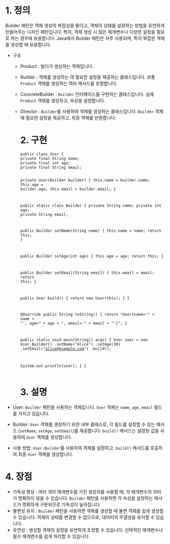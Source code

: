 <h1 id="1-정의">1. 정의</h1>
<p>Builder 패턴은 객체 생성의 복잡성을 줄이고, 객체의 상태를 설정하는 방법을 유연하게 만들어주는 디자인 패턴입니다. 특히, 객체 생성 시 많은 매개변수나 다양한 설정을 필요로 하는 경우에 유용합니다. Java에서 Builder 패턴은 자주 사용되며, 특히 복잡한 객체를 생성할 때 유용합니다.</p>
<ul>
<li><p>구조</p>
<ul>
<li><p>Product : 빌더가 생성하는 객체입니다.</p>
</li>
<li><p>Builder : 객체를 생성하는 데 필요한 설정을 제공하는 클래스입니다. 보통 <code>Product</code> 객체를 생성하는 여러 메서드를 포함합니다.</p>
</li>
<li><p>ConcreteBuilder : <code>Builder</code> 인터페이스를 구현하는 클래스입니다. 실제 <code>Product</code> 객체를 생성하고, 속성을 설정합니다.</p>
</li>
<li><p>Director : <code>Builder</code>를 사용하여 객체를 생성하는 클래스입니다. <code>Builder</code> 객체에 필요한 설정을 제공하고, 최종 객체를 반환합니다.</p>
<h1 id="2-구현">2. 구현</h1>
<pre><code class="language-java">public class User {
private final String name;
private final int age;
private final String email;

private User(Builder builder) {
  this.name = builder.name;
  this.age = builder.age;
  this.email = builder.email;
}

public static class Builder {
  private String name;
  private int age;
  private String email;

  public Builder setName(String name) {
      this.name = name;
      return this;
  }

  public Builder setAge(int age) {
      this.age = age;
      return this;
  }

  public Builder setEmail(String email) {
      this.email = email;
      return this;
  }

  public User build() {
      return new User(this);
  }
}

@Override
public String toString() {
  return &quot;User{name='&quot; + name + &quot;', age=&quot; + age + &quot;, email='&quot; + email + &quot;'}&quot;;
}

public static void main(String[] args) {
  User user = new User.Builder()
          .setName(&quot;Alice&quot;)
          .setAge(30)
          .setEmail(&quot;alice@example.com&quot;)
          .build();

  System.out.println(user);
}
}</code></pre>
<h1 id="3-설명">3. 설명</h1>
</li>
</ul>
</li>
<li><p>User: <code>Builder</code> 패턴을 사용하는 객체입니다. <code>User</code> 객체는 <code>name</code>, <code>age</code>, <code>email</code> 필드를 가지고 있습니다.</p>
</li>
<li><p>Builder: <code>User</code> 객체를 생성하기 위한 내부 클래스로, 각 필드를 설정할 수 있는 메서드 (<code>setName</code>, <code>setAge</code>, <code>setEmail</code>)를 제공합니다. <code>build()</code> 메서드는 설정된 값을 사용하여 <code>User</code> 객체를 생성합니다.</p>
</li>
<li><p>사용 방법: <code>User.Builder</code>를 사용하여 객체를 설정하고, <code>build()</code> 메서드를 호출하여 최종 <code>User</code> 객체를 생성합니다.</p>
</li>
</ul>
<h1 id="4-장점">4. 장점</h1>
<ul>
<li>가독성 향상 : 여러 개의 매개변수를 가진 생성자를 사용할 때, 각 매개변수의 의미가 명확하지 않을 수 있습니다. <code>Builder</code> 패턴을 사용하면 각 속성을 설정하는 메서드가 명확하게 구분되므로 가독성이 높아집니다.</li>
<li>불변성 유지 : <code>Builder</code> 패턴을 사용하면 객체를 생성할 때 불변 객체를 쉽게 생성할 수 있습니다. 객체의 상태를 변경할 수 없으므로, 데이터의 무결성을 유지할 수 있습니다.</li>
<li>유연성 : 생성할 객체의 설정을 유연하게 조정할 수 있습니다. 선택적인 매개변수나 필수 매개변수를 쉽게 처리할 수 있습니다.</li>
</ul>